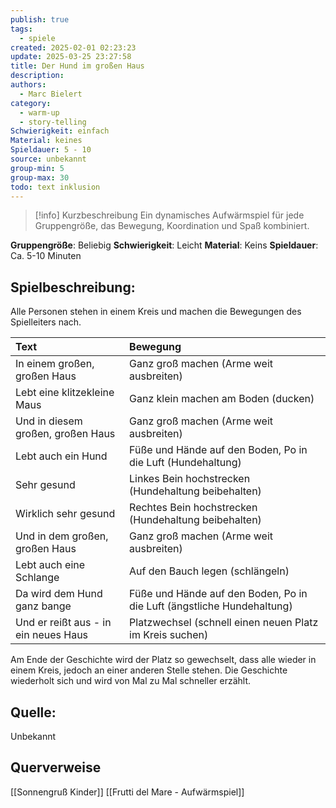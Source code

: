 ```yaml
---
publish: true
tags:
  - spiele
created: 2025-02-01 02:23:23
update: 2025-03-25 23:27:58
title: Der Hund im großen Haus
description: 
authors:
  - Marc Bielert
category:
  - warm-up
  - story-telling
Schwierigkeit: einfach
Material: keines
Spieldauer: 5 - 10
source: unbekannt
group-min: 5
group-max: 30
todo: text inklusion
---
```


> [!info] Kurzbeschreibung
> Ein dynamisches Aufwärmspiel für jede Gruppengröße, das Bewegung, Koordination und Spaß kombiniert.

**Gruppengröße**: Beliebig
**Schwierigkeit**: Leicht
**Material**: Keins
**Spieldauer**: Ca. 5-10 Minuten

## **Spielbeschreibung**:

Alle Personen stehen in einem Kreis und machen die Bewegungen des Spielleiters nach.

| Text                                  | Bewegung                                                                  |
| :------------------------------------ | :------------------------------------------------------------------------ |
| In einem großen, großen Haus           | Ganz groß machen (Arme weit ausbreiten)                                  |
| Lebt eine klitzekleine Maus             | Ganz klein machen am Boden (ducken)                                      |
| Und in diesem großen, großen Haus       | Ganz groß machen (Arme weit ausbreiten)                                  |
| Lebt auch ein Hund                     | Füße und Hände auf den Boden, Po in die Luft (Hundehaltung)               |
| Sehr gesund                            | Linkes Bein hochstrecken (Hundehaltung beibehalten)                      |
| Wirklich sehr gesund                   | Rechtes Bein hochstrecken (Hundehaltung beibehalten)                     |
| Und in dem großen, großen Haus          | Ganz groß machen (Arme weit ausbreiten)                                  |
| Lebt auch eine Schlange                 | Auf den Bauch legen (schlängeln)                                        |
| Da wird dem Hund ganz bange             | Füße und Hände auf den Boden, Po in die Luft (ängstliche Hundehaltung) |
| Und er reißt aus - in ein neues Haus | Platzwechsel (schnell einen neuen Platz im Kreis suchen)                |

Am Ende der Geschichte wird der Platz so gewechselt, dass alle wieder in einem Kreis, jedoch an einer anderen Stelle stehen.
Die Geschichte wiederholt sich und wird von Mal zu Mal schneller erzählt.

## **Quelle**:

Unbekannt

## **Querverweise**
[[Sonnengruß Kinder]]
[[Frutti del Mare - Aufwärmspiel]]